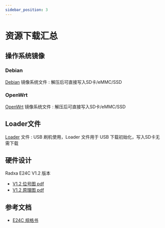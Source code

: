 ```yaml
---
sidebar_position: 3
---
```


# 资源下载汇总

## 操作系统镜像

### Debian

[Debian](https://github.com/radxa-build/radxa-rk3528/releases/download/rsdk-t2/radxa-rk3528_bookworm_kde_t2.output.img.xz) 镜像系统文件 : 解压后可直接写入SD卡/eMMC/SSD

### OpenWrt

[OpenWrt](https://dl.radxa.com/e/e24c/images/openwrt_rk3528_e24c_R25.05.07_k6.1.115-rk35xx-flippy-2505a.7z) 镜像系统文件 : 解压后可直接写入SD卡/eMMC/SSD

## Loader文件

[Loader](https://dl.radxa.com/rock2/images/loader/rk3528_spl_loader_v1.07.104.bin) 文件 : USB 刷机使用，Loader 文件用于 USB 下载初始化，写入SD卡无需下载

## 硬件设计

Radxa E24C V1.2 版本

- [V1.2 位号图 pdf](https://dl.radxa.com/e/e24c/docs/radxa_e24c_v1200_components_placement.pdf)
- [V1.2 原理图 pdf](https://dl.radxa.com/e/e24c/docs/radxa_e24c_v1200_schematic.pdf)

## 参考文档

- [E24C 规格书](https://dl.radxa.com/e/e24c/docs/rad-doc-0116_radxa_e24c_product_brief__revision_1.1_gc0fb69b.pdf)
